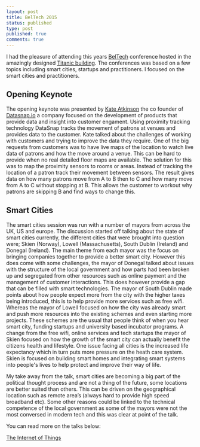 ```yaml
---
layout: post
title: BelTech 2015
status: published
type: post
published: true
comments: true
---
```


I had the pleasure of attending this years [BelTech](http://www.beltech2015.com/) conference hosted in the amazingly designed [Titanic building](http://www.titanicbelfast.com/). The conferences was based on a few topics including smart cities, startups and practitioners. I focused on the smart cities and practitioners.   

## Opening Keynote 
The opening keynote was presented by [Kate Atkinson](https://twitter.com/_kate_atkinson_) the co founder of [Datasnap.io](http://datasnap.io/) a company focused on the development of products that provide data and insight into customer engament. Using proximity tracking technology DataSnap tracks the movement of patrons at venues and provides data to the customer. Kate talked about the challenges of working with customers and trying to improve the data they require. One of the big requests from customers was to have live maps of the location to watch live data of patrons and how the move around a venue. This can be hard to provide when no real detailed floor maps are available. The solution for this was to map the proximity sensors to rooms or areas. Instead of tracking the location of a patron track their movement between sensors. The result gives data on how many patrons move from A to B then to C and how many move from A to C without stopping at B. This allows the customer to workout why patrons are skipping B and find ways to change this. 

## Smart Cities 
The smart cities session was run with a number of mayors from across the UK, US and europe. The discussion started off talking about the state of smart cities currently, the different cities that were brought into question were; Skien (Norway), Lowell (Massachusetts), South Dublin (Ireland) and Donegal (Ireland). The main theme from each mayor was the focus on bringing companies together to provide a better smart city. However this does come with some challenges, the mayor of Donegal talked about issues with the structure of the local government and how parts had been broken up and segregated from other resources such as online payment and the management of customer interactions. This does however provide a gap that can be filled with smart technologies. The mayor of South Dublin made points about how people expect more from the city with the higher taxes being introduced, this is to help provide more services such as free wifi. Whereas the mayor of Lowell focused on how the city was already smart and push more resources into the existing schemes and even starting more projects. These schemes are the usual that people think of when you hear smart city, funding startups and university based incubator programs. A change from the free wifi, online services and tech startups the mayor of Skien focused on how the growth of the smart city can actually benefit the citizens health and lifestyle. One issue facing all cities is the increased life expectancy which in turn puts more pressure on the heath care system. Skien is focused on building smart homes and integrating smart systems into people's lives to help protect and improve their way of life. 

My take away from the talk, smart cities are becoming a big part of the political thought process and are not a thing of the future, some locations are better suited than others. This can be driven on the geographical location such as remote area’s (always hard to provide high speed broadband etc). Some other reasons could be linked to the technical competence of the local government as some of the mayors were not the most conversed in modern tech and this was clear at point of the talk.

You can read more on the talks below:

[The Internet of Things](http://chrislaughlin.github.io/2015/05/05/BelTech-The-Internet-of-Things.html)